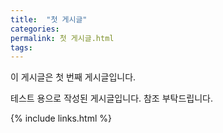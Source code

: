 ```yaml
---
title:  "첫 게시글"
categories: 
permalink: 첫 게시글.html
tags: 
---
```


이 게시글은 첫 번째 게시글입니다.  

테스트 용으로 작성된 게시글입니다. 참조 부탁드립니다.  

{% include links.html %}
